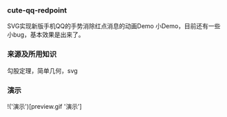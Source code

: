 ### cute-qq-redpoint
SVG实现新版手机QQ的手势消除红点消息的动画Demo
小Demo，目前还有一些小bug，基本效果是出来了。

### 来源及所用知识

勾股定理，简单几何，svg

### 演示

!('演示')[preview.gif '演示']
